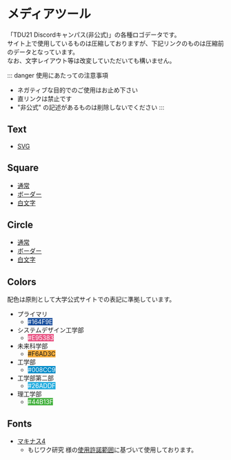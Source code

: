 # メディアツール

「TDU21 Discordキャンパス(非公式)」の各種ロゴデータです。  
サイト上で使用しているものは圧縮しておりますが、下記リンクのものは圧縮前のデータとなっています。    
なお、文字レイアウト等は改変していただいても構いません。

::: danger 使用にあたっての注意事項
- ネガティブな目的でのご使用はお止め下さい
- 直リンクは禁止です
- "非公式" の記述があるものは削除しないでください
:::

## Text

- [SVG](/img/logo/tdu21_discord_logo_text.svg)

## Square

- [通常](/img/logo/tdu21_discord_logo_square.png)
- [ボーダー](/img/logo/tdu21_discord_logo_square_bordered.png)
- [白文字](/img/logo/tdu21_discord_logo_square_inverted.png)

## Circle

- [通常](/img/logo/tdu21_discord_logo_circle.png)
- [ボーダー](/img/logo/tdu21_discord_logo_circle_bordered.png)
- [白文字](/img/logo/tdu21_discord_logo_circle_inverted.png)

## Colors

配色は原則として大学公式サイトでの表記に準拠しています。

- プライマリ
  - <span style="color: #fff;background-color: #164F9E;">#164F9E</span>
- システムデザイン工学部
  - <span style="color: #fff;background-color: #E95383;">#E95383</span>
- 未来科学部
  - <span style="background-color: #F6AD3C;">#F6AD3C</span>
- 工学部
  - <span style="color: #fff;background-color: #008CC9;">#008CC9</span>
- 工学部第二部
  - <span style="color: #fff;background-color: #26ADDF;">#26ADDF</span>
- 理工学部
  - <span style="color: #fff;background-color: #44B13F;">#44B13F</span>

## Fonts

- [マキナス4](https://moji-waku.com/makinas/)
  - もじワク研究 様の[使用許諾範囲](https://moji-waku.com/mj_work_license/)に基づいて使用しております。